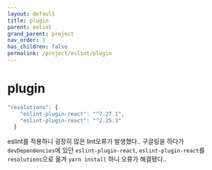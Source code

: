 ```yaml
---
layout: default
title: plugin
parent: eslint
grand_parent: project
nav_order: 1
has_children: false
permalink: /project/eslint/plugin
---
```


# plugin

``` javascript
"resolutions": {
    "eslint-plugin-react": "^7.27.1",
    "eslint-plugin-react": "^2.25.3"
  }
```

eslint를 적용하니 굉장히 많은 lint오류가 발생했다.. 구글링을 하다가 `devDependencies`에 있던 `eslint-plugin-react`, `eslint-plugin-react`를 `resolutions`으로 옮겨 `yarn install` 하니 오류가 해결됐다..